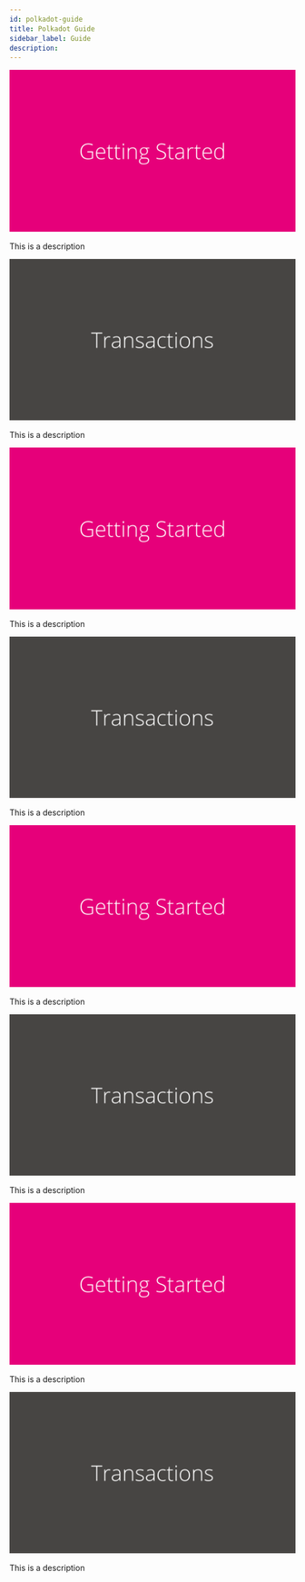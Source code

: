 ```yaml
---
id: polkadot-guide
title: Polkadot Guide
sidebar_label: Guide
description:
---
```


<div class="guide-container">
    <div class="guide-divider">
        <a href="https://wiki.polkadot.network/docs/en/getting-started"><img class="guide-image" src="/docs/assets/guides/polkadot-guide/1.png" alt=""></a>
        <p class="image-description">This is a description</p>
    </div>
    <div class="guide-divider">
        <a href=""><img class="guide-image" src="/docs/assets/guides/polkadot-guide/2.png" alt=""></a>
        <p class="image-description">This is a description</p>
    </div>
    <div class="guide-divider">
        <a href=""><img class="guide-image" src="/docs/assets/guides/polkadot-guide/1.png" alt=""></a>
        <p class="image-description">This is a description</p>
    </div>
    <div class="guide-divider">
        <a href=""><img class="guide-image" src="/docs/assets/guides/polkadot-guide/2.png" alt=""></a>
        <p class="image-description">This is a description</p>
    </div>
    <div class="guide-divider">
        <a href=""><img class="guide-image" src="/docs/assets/guides/polkadot-guide/1.png" alt=""></a>
        <p class="image-description">This is a description</p>
    </div>
    <div class="guide-divider">
        <a href=""><img class="guide-image" src="/docs/assets/guides/polkadot-guide/2.png" alt=""></a>
        <p class="image-description">This is a description</p>
    </div>
    <div class="guide-divider">
        <a href=""><img class="guide-image" src="/docs/assets/guides/polkadot-guide/1.png" alt=""></a>
        <p class="image-description">This is a description</p>
    </div>
    <div class="guide-divider">
        <a href=""><img class="guide-image" src="/docs/assets/guides/polkadot-guide/2.png" alt=""></a>
        <p class="image-description">This is a description</p>
    </div>
</div>

